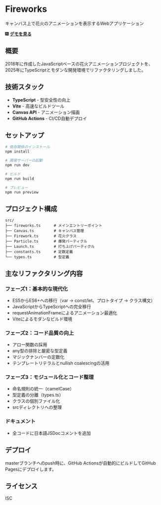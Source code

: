 # Fireworks

キャンバス上で花火のアニメーションを表示するWebアプリケーション

🎆 **[デモを見る](https://andsaki.github.io/Fireworks/)**

## 概要

2018年に作成したJavaScriptベースの花火アニメーションプロジェクトを、2025年にTypeScriptとモダンな開発環境でリファクタリングしました。

## 技術スタック

- **TypeScript** - 型安全性の向上
- **Vite** - 高速なビルドツール
- **Canvas API** - アニメーション描画
- **GitHub Actions** - CI/CD自動デプロイ

## セットアップ

```bash
# 依存関係のインストール
npm install

# 開発サーバーの起動
npm run dev

# ビルド
npm run build

# プレビュー
npm run preview
```

## プロジェクト構成

```
src/
├── fireworks.ts      # メインエントリーポイント
├── Canvas.ts         # キャンバス管理
├── Firework.ts       # 花火クラス
├── Particle.ts       # 爆発パーティクル
├── Launch.ts         # 打ち上げパーティクル
├── constants.ts      # 定数定義
└── types.ts          # 型定義
```

## 主なリファクタリング内容

### フェーズ1：基本的な現代化
- ES5からES6+への移行（var → const/let、プロトタイプ → クラス構文）
- JavaScriptからTypeScriptへの完全移行
- requestAnimationFrameによるアニメーション最適化
- Viteによるモダンなビルド環境

### フェーズ2：コード品質の向上
- アロー関数の採用
- any型の排除と厳密な型定義
- マジックナンバーの定数化
- テンプレートリテラルとnullish coalescingの活用

### フェーズ3：モジュール化とコード整理
- 命名規則の統一（camelCase）
- 型定義の分離（types.ts）
- クラスの個別ファイル化
- srcディレクトリへの整理

### ドキュメント
- 全コードに日本語JSDocコメントを追加

## デプロイ

masterブランチへのpush時に、GitHub Actionsが自動的にビルドしてGitHub Pagesにデプロイします。

## ライセンス

ISC
